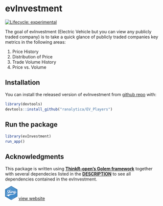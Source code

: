 
<!-- README.md is generated from README.Rmd. Please edit that file -->

# evInvestment

<!-- badges: start -->

[![Lifecycle:
experimental](https://img.shields.io/badge/lifecycle-experimental-orange.svg)](https://www.tidyverse.org/lifecycle/#experimental)
<!-- badges: end -->

The goal of evInvestment (Electric Vehicle but you can view any publicly
traded company) is to take a quick glance of publicly traded companies
key metrics in the following areas:

1.  Price History
2.  Distribution of Price
3.  Trade Volume History
4.  Price vs. Volume

## Installation

You can install the released version of evInvestment from [github
repo](https://github.com/ranalytica/EV_Players) with:

``` r
library(devtools)
devtools::install_github("ranalytica/EV_Players")
```

## Run the package

``` r
library(evInvestment)
run_app()
```

## Acknowledgments

This package is written using **[ThinkR-open’s Golem
framework](https://github.com/ThinkR-open/golem)** together with several
dependecies listed in the
**[DESCRIPTION](https://github.com/ranalytica/EV_Players/blob/master/DESCRIPTION)**
to see all dependencies contained in the evInvestment.

![Shiny Site](./shiny.png) [view
website](https://ranalytica.shinyapps.io/evInvestment/)
